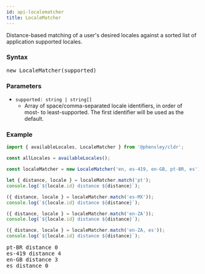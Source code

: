 ```yaml
---
id: api-localematcher
title: LocaleMatcher
---
```


Distance-based matching of a user's desired locales against a sorted list of application supported locales.

### Syntax

<pre class="syntax">
new LocaleMatcher(supported)
</pre>

### Parameters

  - <code class="def">supported: <span>string | string[]</span></code>
    - Array of space/comma-separated locale identifiers, in order of most- to least-supported. The first identifier will be used as the default.

### Example

```typescript
import { availableLocales, LocaleMatcher } from '@phensley/cldr';

const allLocales = availableLocales();

const localeMatcher = new LocaleMatcher('en, es-419, en-GB, pt-BR, es');

let { distance, locale } = localeMatcher.match('pt');
console.log(`${locale.id} distance ${distance}`);

({ distance, locale } = localeMatcher.match('es-MX'));
console.log(`${locale.id} distance ${distance}`);

({ distance, locale } = localeMatcher.match('en-ZA'));
console.log(`${locale.id} distance ${distance}`);

({ distance, locale } = localeMatcher.match('en-ZA, es'));
console.log(`${locale.id} distance ${distance}`);
```

<pre class="output">
pt-BR distance 0
es-419 distance 4
en-GB distance 3
es distance 0
</pre>
